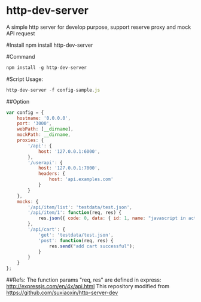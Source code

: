 # http-dev-server
A simple http server for develop purpose, support reserve proxy and mock API request


#Install
npm install http-dev-server

#Command
````js
npm install -g http-dev-server   
````

#Script Usage:
````js
http-dev-server -f config-sample.js
````
##Option
````js
var config = {
    hostname: '0.0.0.0',
    port: '3000',
    webPath: [__dirname],
    mockPath: __dirname,
    proxies: {
        '/api': {
            host: '127.0.0.1:6000',
        },
        '/userapi': {
            host: '127.0.0.1:7000',
            headers: {
                host: 'api.examples.com'
            }
        }
    },
    mocks: {
        '/api/item/list': 'testdata/test.json',
        '/api/item/1': function(req, res) {
            res.json({ code: 0, data: { id: 1, name: "javascript in action" } });
        },
        '/api/cart': {
            'get': 'testdata/test.json',
            'post': function(req, res) {
                res.send("add cart successful");
            }
        }
    }
};
````

##Refs:
The function params "req, res" are defined in express: http://expressjs.com/en/4x/api.html
This repository modified from https://github.com/suxiaoxin/http-server-dev
